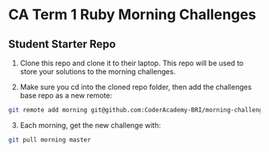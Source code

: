 # CA Term 1 Ruby Morning Challenges
## Student Starter Repo

1. Clone this repo and clone it to their laptop. This repo will be used to store your solutions to the morning challenges.

2. Make sure you cd into the cloned repo folder, then add the challenges base repo as a new remote:

```sh
git remote add morning git@github.com:CoderAcademy-BRI/morning-challenges-term1.git
```

3. Each morning, get the new challenge with:

```sh
git pull morning master
```
